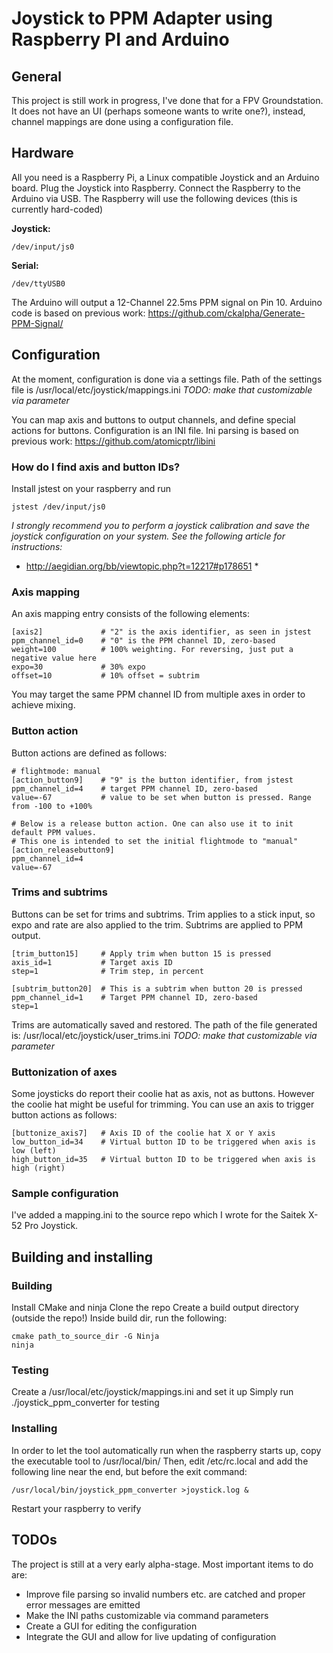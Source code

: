 Joystick to PPM Adapter using Raspberry PI and Arduino
=========

## General
This project is still work in progress, I've done that for a FPV Groundstation. It does not have an UI (perhaps someone wants to write one?), instead, channel mappings are done using a configuration file.

## Hardware
All you need is a Raspberry Pi, a Linux compatible Joystick and an Arduino board.
Plug the Joystick into Raspberry. Connect the Raspberry to the Arduino via USB. 
The Raspberry will use the following devices (this is currently hard-coded)

**Joystick:**
```
/dev/input/js0
```

**Serial:**
```
/dev/ttyUSB0
```

The Arduino will output a 12-Channel 22.5ms PPM signal on Pin 10.
Arduino code is based on previous work: https://github.com/ckalpha/Generate-PPM-Signal/

## Configuration
At the moment, configuration is done via a settings file.
Path of the settings file is /usr/local/etc/joystick/mappings.ini *TODO: make that customizable via parameter*

You can map axis and buttons to output channels, and define special actions for buttons.
Configuration is an INI file. Ini parsing is based on previous work: https://github.com/atomicptr/libini

### How do I find axis and button IDs?
Install jstest on your raspberry and run
```
jstest /dev/input/js0
```

*I strongly recommend you to perform a joystick calibration and save the joystick configuration on your system. See the following article for instructions:*
* http://aegidian.org/bb/viewtopic.php?t=12217#p178651 *

### Axis mapping
An axis mapping entry consists of the following elements:

```
[axis2]             # "2" is the axis identifier, as seen in jstest
ppm_channel_id=0    # "0" is the PPM channel ID, zero-based
weight=100          # 100% weighting. For reversing, just put a negative value here
expo=30             # 30% expo
offset=10           # 10% offset = subtrim
```

You may target the same PPM channel ID from multiple axes in order to achieve mixing.

### Button action
Button actions are defined as follows:

```
# flightmode: manual
[action_button9]    # "9" is the button identifier, from jstest
ppm_channel_id=4    # target PPM channel ID, zero-based
value=-67           # value to be set when button is pressed. Range from -100 to +100%

# Below is a release button action. One can also use it to init default PPM values.
# This one is intended to set the initial flightmode to "manual"
[action_releasebutton9]
ppm_channel_id=4
value=-67
```

### Trims and subtrims
Buttons can be set for trims and subtrims.
Trim applies to a stick input, so expo and rate are also applied to the trim.
Subtrims are applied to PPM output.

```
[trim_button15]		# Apply trim when button 15 is pressed
axis_id=1			# Target axis ID 
step=1				# Trim step, in percent

[subtrim_button20]	# This is a subtrim when button 20 is pressed
ppm_channel_id=1	# Target PPM channel ID, zero-based
step=1
``` 

Trims are automatically saved and restored. The path of the file generated is:
/usr/local/etc/joystick/user_trims.ini *TODO: make that customizable via parameter*

### Buttonization of axes
Some joysticks do report their coolie hat as axis, not as buttons. 
However the coolie hat might be useful for trimming. 
You can use an axis to trigger button actions as follows:

```
[buttonize_axis7]	# Axis ID of the coolie hat X or Y axis
low_button_id=34	# Virtual button ID to be triggered when axis is low (left)
high_button_id=35	# Virtual button ID to be triggered when axis is high (right)
```

### Sample configuration
I've added a mapping.ini to the source repo which I wrote for the Saitek X-52 Pro Joystick.

## Building and installing

### Building
Install CMake and ninja
Clone the repo
Create a build output directory (outside the repo!)
Inside build dir, run the following:

```
cmake path_to_source_dir -G Ninja
ninja
```

### Testing
Create a /usr/local/etc/joystick/mappings.ini and set it up
Simply run ./joystick_ppm_converter for testing

### Installing
In order to let the tool automatically run when the raspberry starts up, copy the executable tool to /usr/local/bin/
Then, edit /etc/rc.local and add the following line near the end, but before the exit command:
```
/usr/local/bin/joystick_ppm_converter >joystick.log &
```

Restart your raspberry to verify

## TODOs
The project is still at a very early alpha-stage.
Most important items to do are:

* Improve file parsing so invalid numbers etc. are catched and proper error messages are emitted
* Make the INI paths customizable via command parameters
* Create a GUI for editing the configuration
* Integrate the GUI and allow for live updating of configuration


